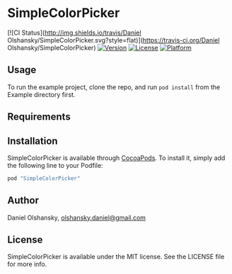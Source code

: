 # SimpleColorPicker

[![CI Status](http://img.shields.io/travis/Daniel Olshansky/SimpleColorPicker.svg?style=flat)](https://travis-ci.org/Daniel Olshansky/SimpleColorPicker)
[![Version](https://img.shields.io/cocoapods/v/SimpleColorPicker.svg?style=flat)](http://cocoapods.org/pods/SimpleColorPicker)
[![License](https://img.shields.io/cocoapods/l/SimpleColorPicker.svg?style=flat)](http://cocoapods.org/pods/SimpleColorPicker)
[![Platform](https://img.shields.io/cocoapods/p/SimpleColorPicker.svg?style=flat)](http://cocoapods.org/pods/SimpleColorPicker)

## Usage

To run the example project, clone the repo, and run `pod install` from the Example directory first.

## Requirements

## Installation

SimpleColorPicker is available through [CocoaPods](http://cocoapods.org). To install
it, simply add the following line to your Podfile:

```ruby
pod "SimpleColorPicker"
```

## Author

Daniel Olshansky, olshansky.daniel@gmail.com

## License

SimpleColorPicker is available under the MIT license. See the LICENSE file for more info.
